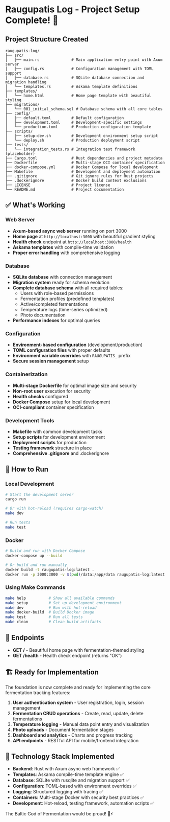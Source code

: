 # Raugupatis Log - Project Setup Complete! 🥒

## Project Structure Created

```
raugupatis-log/
├── src/
│   ├── main.rs              # Main application entry point with Axum server
│   ├── config.rs            # Configuration management with TOML support
│   ├── database.rs          # SQLite database connection and migration handling
│   └── templates.rs         # Askama template definitions
├── templates/
│   └── home.html            # Home page template with beautiful styling
├── migrations/
│   └── 001_initial_schema.sql # Database schema with all core tables
├── config/
│   ├── default.toml         # Default configuration
│   ├── development.toml     # Development-specific settings
│   └── production.toml      # Production configuration template
├── scripts/
│   ├── setup-dev.sh         # Development environment setup script
│   └── deploy.sh            # Production deployment script
├── tests/
│   └── integration_tests.rs # Integration test framework (placeholder)
├── Cargo.toml               # Rust dependencies and project metadata
├── Dockerfile               # Multi-stage OCI container specification
├── docker-compose.yml       # Docker Compose for local development
├── Makefile                 # Development and deployment automation
├── .gitignore               # Git ignore rules for Rust projects
├── .dockerignore            # Docker build context exclusions
├── LICENSE                  # Project license
└── README.md                # Project documentation
```

## ✅ What's Working

### Web Server
- **Axum-based async web server** running on port 3000
- **Home page** at `http://localhost:3000` with beautiful gradient styling
- **Health check** endpoint at `http://localhost:3000/health`
- **Askama templates** with compile-time validation
- **Proper error handling** with comprehensive logging

### Database
- **SQLite database** with connection management
- **Migration system** ready for schema evolution  
- **Complete database schema** with all required tables:
  - Users with role-based permissions
  - Fermentation profiles (predefined templates)
  - Active/completed fermentations
  - Temperature logs (time-series optimized)
  - Photo documentation
- **Performance indexes** for optimal queries

### Configuration
- **Environment-based configuration** (development/production)
- **TOML configuration files** with proper defaults
- **Environment variable overrides** with `RAUGUPATIS_` prefix
- **Secure session management** setup

### Containerization
- **Multi-stage Dockerfile** for optimal image size and security
- **Non-root user** execution for security
- **Health checks** configured
- **Docker Compose** setup for local development
- **OCI-compliant** container specification

### Development Tools
- **Makefile** with common development tasks
- **Setup scripts** for development environment
- **Deployment scripts** for production
- **Testing framework** structure in place
- **Comprehensive .gitignore** and .dockerignore

## 🚀 How to Run

### Local Development
```bash
# Start the development server
cargo run

# Or with hot-reload (requires cargo-watch)
make dev

# Run tests
make test
```

### Docker
```bash
# Build and run with Docker Compose
docker-compose up --build

# Or build and run manually
docker build -t raugupatis-log:latest .
docker run -p 3000:3000 -v $(pwd)/data:/app/data raugupatis-log:latest
```

### Using Make Commands
```bash
make help          # Show all available commands
make setup         # Set up development environment
make dev           # Run with hot-reload  
make docker-build  # Build Docker image
make test          # Run all tests
make clean         # Clean build artifacts
```

## 📡 Endpoints

- **GET /** - Beautiful home page with fermentation-themed styling
- **GET /health** - Health check endpoint (returns "OK")

## 🏗️ Ready for Implementation

The foundation is now complete and ready for implementing the core fermentation tracking features:

1. **User authentication system** - User registration, login, session management
2. **Fermentation CRUD operations** - Create, read, update, delete fermentations
3. **Temperature logging** - Manual data point entry and visualization
4. **Photo uploads** - Document fermentation stages
5. **Dashboard and analytics** - Charts and progress tracking
6. **API endpoints** - RESTful API for mobile/frontend integration

## 🔧 Technology Stack Implemented

- **Backend**: Rust with Axum async web framework ✅
- **Templates**: Askama compile-time template engine ✅
- **Database**: SQLite with rusqlite and migration support ✅
- **Configuration**: TOML-based with environment overrides ✅
- **Logging**: Structured logging with tracing ✅
- **Containers**: Multi-stage Docker with security best practices ✅
- **Development**: Hot-reload, testing framework, automation scripts ✅

The Baltic God of Fermentation would be proud! 🥒⚡